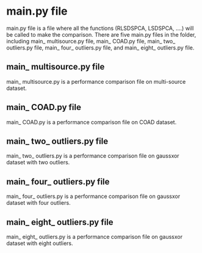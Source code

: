 # main.py file
main.py file is a file where all the functions (RLSDSPCA, LSDSPCA, ....) will be called to make the comparison.
There are five main.py files in the folder, including main_ multisource.py file, main_ COAD.py file, main_ two_ outliers.py file, main_ four_ outliers.py file, and main_ eight_ outliers.py file.
## main_ multisource.py file
main_ multisource.py is a performance comparison file on multi-source dataset.
## main_ COAD.py file
main_ COAD.py is a performance comparison file on COAD dataset.
## main_ two_ outliers.py file
main_ two_ outliers.py is a performance comparison file on gaussxor dataset with two outliers.
## main_ four_ outliers.py file
main_ four_ outliers.py is a performance comparison file on gaussxor dataset with four outliers.
## main_ eight_ outliers.py file
main_ eight_ outliers.py is a performance comparison file on gaussxor dataset with eight outliers.
